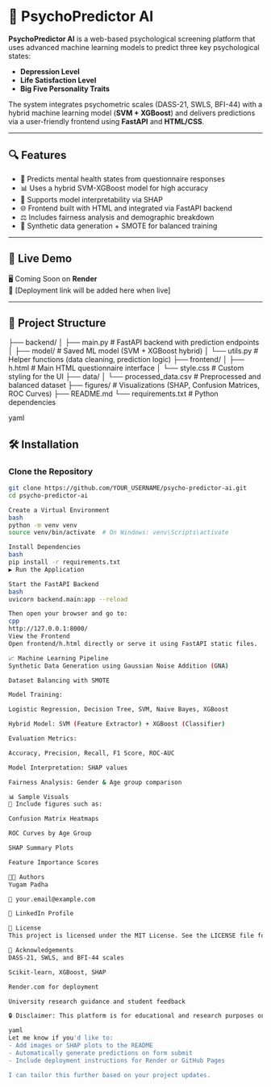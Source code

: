 # 🧠 PsychoPredictor AI

**PsychoPredictor AI** is a web-based psychological screening platform that uses advanced machine learning models to predict three key psychological states:

- **Depression Level**
- **Life Satisfaction Level**
- **Big Five Personality Traits**

The system integrates psychometric scales (DASS-21, SWLS, BFI-44) with a hybrid machine learning model (**SVM + XGBoost**) and delivers predictions via a user-friendly frontend using **FastAPI** and **HTML/CSS**.

---

## 🔍 Features

- 🎯 Predicts mental health states from questionnaire responses  
- 📊 Uses a hybrid SVM-XGBoost model for high accuracy  
- 🧪 Supports model interpretability via SHAP  
- 🌐 Frontend built with HTML and integrated via FastAPI backend  
- ⚖️ Includes fairness analysis and demographic breakdown  
- 🧬 Synthetic data generation + SMOTE for balanced training  

---

## 🚀 Live Demo

🖥️ Coming Soon on **Render**  
📎 [Deployment link will be added here when live]

---

## 📂 Project Structure

├── backend/
│ ├── main.py # FastAPI backend with prediction endpoints
│ ├── model/ # Saved ML model (SVM + XGBoost hybrid)
│ └── utils.py # Helper functions (data cleaning, prediction logic)
├── frontend/
│ ├── h.html # Main HTML questionnaire interface
│ └── style.css # Custom styling for the UI
├── data/
│ └── processed_data.csv # Preprocessed and balanced dataset
├── figures/ # Visualizations (SHAP, Confusion Matrices, ROC Curves)
├── README.md
└── requirements.txt # Python dependencies

yaml
## 🛠️ Installation

### Clone the Repository

```bash
git clone https://github.com/YOUR_USERNAME/psycho-predictor-ai.git
cd psycho-predictor-ai

Create a Virtual Environment
bash
python -m venv venv
source venv/bin/activate  # On Windows: venv\Scripts\activate

Install Dependencies
bash
pip install -r requirements.txt
▶️ Run the Application

Start the FastAPI Backend
bash
uvicorn backend.main:app --reload

Then open your browser and go to:
cpp
http://127.0.0.1:8000/
View the Frontend
Open frontend/h.html directly or serve it using FastAPI static files.

📈 Machine Learning Pipeline
Synthetic Data Generation using Gaussian Noise Addition (GNA)

Dataset Balancing with SMOTE

Model Training:

Logistic Regression, Decision Tree, SVM, Naive Bayes, XGBoost

Hybrid Model: SVM (Feature Extractor) + XGBoost (Classifier)

Evaluation Metrics:

Accuracy, Precision, Recall, F1 Score, ROC-AUC

Model Interpretation: SHAP values

Fairness Analysis: Gender & Age group comparison

📊 Sample Visuals
📌 Include figures such as:

Confusion Matrix Heatmaps

ROC Curves by Age Group

SHAP Summary Plots

Feature Importance Scores

👨‍🔬 Authors
Yugam Padha

📧 your.email@example.com

🔗 LinkedIn Profile

📜 License
This project is licensed under the MIT License. See the LICENSE file for details.

🙌 Acknowledgements
DASS-21, SWLS, and BFI-44 scales

Scikit-learn, XGBoost, SHAP

Render.com for deployment

University research guidance and student feedback

🔒 Disclaimer: This platform is for educational and research purposes only and is not a substitute for clinical diagnosis.

yaml
Let me know if you'd like to:
- Add images or SHAP plots to the README  
- Automatically generate predictions on form submit  
- Include deployment instructions for Render or GitHub Pages

I can tailor this further based on your project updates.
